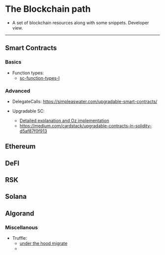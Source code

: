 # The Blockchain path

* A set of blockchain resources along with some snippets. Developer view. 

*****************


## Smart Contracts 


### Basics

* Function types:
	* [sc-function-types-I](https://medium.com/@yangnana11/solidity-function-types-4ad4e5de6d56#:~:text=Internal%20functions%20can%20only%20be,context%20of%20the%20current%20contract)


### Advanced

* DelegateCalls: https://simpleaswater.com/upgradable-smart-contracts/

* Upgradable SC: 
	* [Detailed explanation and Oz implementation](https://simpleaswater.com/upgradable-smart-contracts/)
	* https://medium.com/cardstack/upgradable-contracts-in-solidity-d5af87f0f913

## Ethereum


## DeFI


## RSK 


## Solana 


## Algorand

### Miscellanous

* Truffle: 
	* [under the hood migrate](https://medium.com/@blockchain101/demystifying-truffle-migrate-21afbcdf3264)
	*  	


